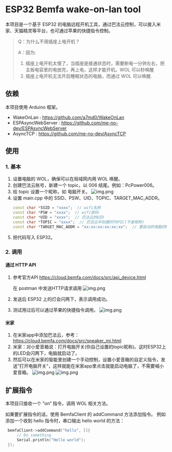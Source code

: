 # ESP32 Bemfa wake-on-lan tool
本项目是一个基于 ESP32 的电脑远程开机工具，通过巴法云控制，可以接入米家、天猫精灵等平台，也可通过苹果的快捷指令控制。
>Q：为什么不用插座上电开机？
>
>A：因为:
>1. 插座上电开机太慢了，当插座是接通状态时，需要断电一分钟左右，把主板电容里的电放完，再上电，这样才能开机。WOL 可以秒唤醒
>2. 插座上电开机无法开启睡眠状态的电脑，而通过 WOL 可以唤醒.


## 依赖
本项目使用 Arduino 框架。
- WakeOnLan : https://github.com/a7md0/WakeOnLan
- ESPAsyncWebServer : https://github.com/me-no-dev/ESPAsyncWebServer
- AsyncTCP : https://github.com/me-no-dev/AsyncTCP


## 使用
### 1. 基本
1. 设置电脑的 WOL，确保可以在局域网内用 WOL 唤醒。
2. 创建巴法云账号，新建一个 topic，以 006 结尾。例如：PcPower006。
3. 给 topic 设置一个昵称，如 电脑开关。
![img.png](imgs/topic.png)
4. 设置 main.cpp 中的 SSID、PSW、UID、TOPIC、TARGET_MAC_ADDR。
   ```cpp
   const char *SSID = "xxxx";  // wifi名称
   const char *PSW = "xxxx";  // wifi密码
   const char *UID = "xxxx";  // 巴法云的UID
   const char *TOPIC = "xxxx";  // 巴法云中创建的TOPIC(不是昵称)
   const char *TARGET_MAC_ADDR = "xx:xx:xx:xx:xx:xx";  // 要启动的电脑的MAC地址
   ```
5. 把代码写入 ESP32。
### 2. 调用
#### 通过 HTTP API
1. 参考官方API https://cloud.bemfa.com/docs/src/api_device.html
   
   在 postman 中发送HTTP请求调用
   ![img.png](imgs/postman.png)
2. 发送后 ESP32 上的灯会闪两下，表示调用成功。
3. 测试用过后可以通过苹果的快捷指令调用。
![img.png](imgs/shortcuts.png)

#### 米家
1. 在米家app中添加巴法云，参考：https://cloud.bemfa.com/docs/src/speaker_mi.html
2. 米家：对小爱音箱说：打开电脑开关(你自己设置的topic昵称)。这时ESP32上的LED会闪两下，电脑就启动了。
3. 然后可以在米家的智能里创建一个手动控制，设置小爱音箱的自定义指令，发送”打开电脑开关“，这样就能在米家app里点击就能启动电脑了，不需要喊小爱音箱。
![img.png](imgs/mihome.png)
![img.png](imgs/mihome2.png)

## 扩展指令
本项目只接收一个 ”on“ 指令，调用 WOL 相关方法。

如果要扩展指令的话，使用 BemfaClient 的 addCommand 方法添加指令。
例如添加一个收到 hello 指令时，串口输出 hello world 的方法：
```cpp
 bemfaClient->addCommand("hello", []{
     // Do something
     Serial.println("Hello world");
 });
```